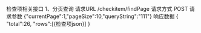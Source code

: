 检查项相关接口
1、分页查询
    请求URL  /checkitem/findPage
    请求方式 POST
    请求参数 {"currentPage":1,"pageSize":10,"queryString":"111"}
    响应数据 {  "total":26, "rows":[{检查项json}]  }